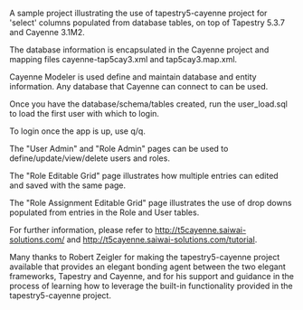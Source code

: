 A sample project illustrating the use of tapestry5-cayenne project for 'select' columns populated from database tables, 
on top of Tapestry 5.3.7 and Cayenne 3.1M2.

The database information is encapsulated in the Cayenne project and mapping files cayenne-tap5cay3.xml and tap5cay3.map.xml.

Cayenne Modeler is used define and maintain database and entity information.  Any database that Cayenne can connect to can be used.

Once you have the database/schema/tables created, run the user_load.sql to load the first user with which to login.

To login once the app is up, use q/q.

The "User Admin" and "Role Admin" pages can be used to define/update/view/delete users and roles.

The "Role Editable Grid" page illustrates how multiple entries can edited and saved with the same page.

The "Role Assignment Editable Grid" page illustrates the use of drop downs populated from entries in the Role and User tables.

For further information, please refer to http://t5cayenne.saiwai-solutions.com/ and http://t5cayenne.saiwai-solutions.com/tutorial.

Many thanks to Robert Zeigler for making the tapestry5-cayenne project available that provides an elegant bonding agent between the 
two elegant frameworks, Tapestry and Cayenne, and for his support and guidance in the process of learning how to leverage the built-in 
functionality provided in the tapestry5-cayenne project.